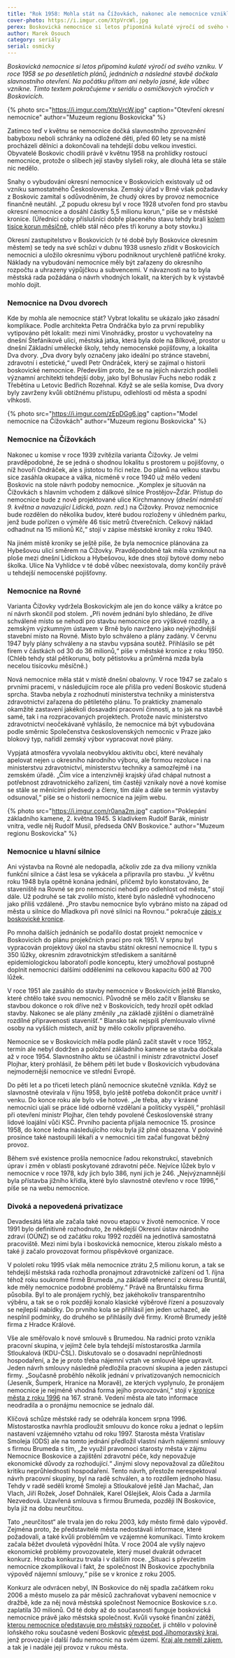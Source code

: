 ```yaml
---
title: "Rok 1958: Mohla stát na Čížovkách, nakonec ale nemocnice vznikla u hlavní silnice"
cover-photo: https://i.imgur.com/XtpVrcWl.jpg
perex: Boskovická nemocnice si letos připomíná kulaté výročí od svého vzniku.
author: Marek Osouch
category: seriály
serial: osmicky
---
```


*Boskovická nemocnice si letos připomíná kulaté výročí od svého vzniku. V roce 1958 se po desetiletích plánů, jednáních a následné stavbě dočkala slavnostního otevření. Na počátku přitom ani nebylo jasné, kde vůbec vznikne. Tímto textem pokračujeme v seriálu o osmičkových výročích v Boskovicích.*

{% photo src="https://i.imgur.com/XtpVrcW.jpg" caption="Otevření okresní nemocnice" author="Muzeum regionu Boskovicka" %}

Zatímco teď v květnu se nemocnice dočká slavnostního zprovoznění babyboxu neboli schránky na odložené děti, před 60 lety se na místě procházeli dělníci a dokončovali na tehdejší dobu velkou investici. Obyvatelé Boskovic chodili právě v květnu 1958 na prohlídky rostoucí nemocnice, protože o slibech její stavby slyšeli roky, ale dlouhá léta se stále nic nedělo.

Snahy o vybudování okresní nemocnice v Boskovicích existovaly už od vzniku samostatného Československa. Zemský úřad v Brně však požadavky z Boskovic zamítal s odůvodněním, že chudý okres by provoz nemocnice finančně neutáhl. „Z popudu okresu byl v roce 1928 utvořen fond pro stavbu okresní nemocnice a dosáhl částky 5,5 milionu korun,“ píše se v městské kronice. (Úředníci coby příslušníci dobře placeného stavu tehdy brali [kolem tisíce korun měsíčně](https://www.ptejteseknihovny.cz/dotazy/prumerne-ceny-1918-1938), chléb stál něco přes tři koruny a boty stovku.)

Okresní zastupitelstvo v Boskovicích (v té době byly Boskovice okresním městem) se tedy na své schůzi v dubnu 1938 usneslo zřídit v Boskovicích nemocnici a uložilo okresnímu výboru podniknout urychleně patřičné kroky. Náklady na vybudování nemocnice měly být zařazeny do okresního rozpočtu a uhrazeny výpůjčkou a subvencemi. V návaznosti na to byla městská rada požádána o návrh vhodných lokalit, na kterých by k výstavbě mohlo dojít.

### Nemocnice na Dvou dvorech

Kde by mohla ale nemocnice stát? Vybrat lokalitu se ukázalo jako zásadní komplikace. Podle architekta Petra Ondráčka bylo za první republiky vytipováno pět lokalit: mezi nimi Vinohrádky, prostor u vychovatelny na dnešní Štefánikově ulici, městská jatka, která byla dole na Bílkově, prostor u dnešní Základní umělecké školy, tehdy nemocenské pojišťovny, a lokalita Dva dvory. „Dva dvory byly označeny jako ideální po stránce stavební, zdravotní i estetické,“ uvedl Petr Ondráček, který se zajímal o historii boskovické nemocnice. Především proto, že se na jejích návrzích podíleli významní architekti tehdejší doby, jako byl Bohuslav Fuchs nebo rodák z Třebětína u Letovic Bedřich Rozehnal. Když se ale sešla komise, Dva dvory byly zavrženy kvůli obtížnému přístupu, odlehlosti od města a spodní vlhkosti.

{% photo src="https://i.imgur.com/zEpDGg6.jpg" caption="Model nemocnice na Čížovkách" author="Muzeum regionu Boskovicka" %}

### Nemocnice na Čížovkách

Nakonec u komise v roce 1939 zvítězila varianta Čížovky. Je velmi pravděpodobné, že se jedná o shodnou lokalitu s prostorem u pojišťovny, o níž hovoří Ondráček, ale s jistotou to říci nelze. Do plánů na velkou stavbu sice zasáhla okupace a válka, nicméně v roce 1940 už mělo vedení Boskovic na stole návrh podoby nemocnice. „Komplex je situován na Čížovkách s hlavním vchodem z dálkové silnice Prostějov–Žďár. Přístup do nemocnice bude z nově projektované ulice Kirchmannovy (*dnešní náměstí 9. května a navazující Lidická, pozn. red.*) na Čížovky. Provoz nemocnice bude rozdělen do několika budov, které budou rozloženy v úhledném parku, jenž bude pořízen o výměře 46 tisíc metrů čtverečních. Celkový náklad odhadnut na 15 milionů Kč,“ stojí v zápise městské kroniky z roku 1940.

Na jiném místě kroniky se ještě píše, že byla nemocnice plánována za Hybešovou ulicí směrem na Čížovky. Pravděpodobně tak měla vzniknout na ploše mezi dnešní Lidickou a Hybešovou, kde dnes stojí bytové domy nebo školka. Ulice Na Vyhlídce v té době vůbec neexistovala, domy končily právě u tehdejší nemocenské pojišťovny.

### Nemocnice na Rovné

Varianta Čížovky vydržela Boskovickým ale jen do konce války a krátce po ní návrh skončil pod stolem. „Při novém jednání bylo shledáno, že dříve schválené místo se nehodí pro stavbu nemocnice pro výškové rozdíly, a zemským výzkumným ústavem v Brně bylo navrženo jako nejvýhodnější stavební místo na Rovné. Místo bylo schváleno a plány zadány. V červnu 1947 byly plány schváleny a na stavbu vypsána soutěž. Přihlásilo se pět firem v částkách od 30 do 36 milionů,“ píše v městské kronice z roku 1950. (Chléb tehdy stál pětikorunu, boty pětistovku a průměrná mzda byla necelou tisícovku měsíčně.)

Nová nemocnice měla stát v místě dnešní obalovny. V roce 1947 se začalo s prvními pracemi, v následujícím roce ale přišla pro vedení Boskovic studená sprcha. Stavba nebyla z rozhodnutí ministerstva techniky a ministerstva zdravotnictví zařazena do pětiletého plánu. To prakticky znamenalo okamžité zastavení jakékoli dosavadní pracovní činnosti, a to jak na stavbě samé, tak i na rozpracovaných projektech. Protože navíc ministerstvo zdravotnictví neočekávaně vyhlásilo, že nemocnice má být vybudována podle směrnic Společenstva československých nemocnic v Praze jako blokový typ, nařídil zemský výbor vypracovat nové plány. 

Vypjatá atmosféra vyvolala neobvyklou aktivitu obcí, které neváhaly apelovat nejen u okresního národního výboru, ale formou rezoluce i na ministerstvu zdravotnictví, ministerstvu techniky a samozřejmě i na zemském úřadě. „Čím více a intenzivněji krajský úřad chápal nutnost a potřebnost zdravotnického zařízení, tím častěji vznikaly nové a nové komise se stále se měnícími předsedy a členy, tím dále a dále se termín výstavby odsunoval,“ píše se o historii nemocnice na jejím webu.

{% photo src="https://i.imgur.com/r0ana2m.jpg" caption="Poklepání základního kamene, 2. května 1945. S kladívkem Rudolf Barák, ministr vnitra, vedle něj Rudolf Musil, předseda ONV Boskovice." author="Muzeum regionu Boskovicka" %}

### Nemocnice u hlavní silnice

Ani výstavba na Rovné ale nedopadla, ačkoliv zde za dva miliony vznikla funkční silnice a část lesa se vykácela a připravila pro stavbu. „V květnu roku 1948 byla opětně konána jednání, přičemž bylo konstatováno, že staveniště na Rovné se pro nemocnici nehodí pro odlehlost od města,“ stojí dále. Už podruhé se tak zvolilo místo, které bylo následně vyhodnoceno jako příliš vzdálené. „Pro stavbu nemocnice bylo vybráno místo na západ od města u silnice do Mladkova při nové silnici na Rovnou.“ pokračuje [zápis v boskovické kronice](http://kronika.boskovice.cz/kronika/1922-1962/kronika.php).

Po mnoha dalších jednáních se podařilo dostat projekt nemocnice v Boskovicích do plánu projekčních prací pro rok 1951. V srpnu byl vypracován projektový úkol na stavbu státní okresní nemocnice II. typu s 350 lůžky, okresním zdravotnickým střediskem a sanitárně epidemiologickou laboratoří podle konceptu, který umožňoval postupně doplnit nemocnici dalšími odděleními na celkovou kapacitu 600 až 700 lůžek.

V roce 1951 ale zasáhlo do stavby nemocnice v Boskovicích ještě Blansko, které chtělo také svou nemocnici. Původně se mělo začít v Blansku se stavbou dokonce o rok dříve než v Boskovicích, tedy hrozil opět odklad stavby. Nakonec se ale plány změnily „na základě zjištění o diametrálně rozdílné připravenosti stavenišť.“ Blansko tak nejspíš přemlouvalo vlivné osoby na vyšších místech, aniž by mělo cokoliv připraveného.

Nemocnice se v Boskovicích měla podle plánů začít stavět v roce 1952, termín ale nebyl dodržen a položení základního kamene se stavba dočkala až v roce 1954. Slavnostního aktu se účastnil i ministr zdravotnictví Josef Plojhar, který prohlásil, že během pěti let bude v Boskovicích vybudována nejmodernější nemocnice ve střední Evropě.

Do pěti let a po třiceti letech plánů nemocnice skutečně vznikla. Když se slavnostně otevírala v říjnu 1958, bylo ještě potřeba dokončit práce uvnitř i venku. Do konce roku ale bylo vše hotové. „Je třeba, aby v krásné nemocnici ujali se práce lidé odborně vzdělaní a politicky vyspělí,“ prohlásil při otevření ministr Plojhar, člen tehdy povolené Československé strany lidové loajální vůči KSČ. Prvního pacienta přijala nemocnice 15. prosince 1958, do konce ledna následujícího roku byla již plně obsazena. V polovině prosince také nastoupili lékaři a v nemocnici tím začal fungovat běžný provoz. 

Během své existence prošla nemocnice řadou rekonstrukcí, stavebních úprav i změn v oblasti poskytované zdravotní péče. Nejvíce lůžek bylo v nemocnice v roce 1978, kdy jich bylo 386, nyní jich je 246. „Nejvýznamnější byla přístavba jižního křídla, které bylo slavnostně otevřeno v roce 1996,“ píše se na webu nemocnice.

### Divoká a nepovedená privatizace

Devadesátá léta ale začala také novou etapou v životě nemocnice. V roce 1991 bylo definitivně rozhodnuto, že někdejší Okresní ústav národního zdraví (OÚNZ) se od začátku roku 1992 rozdělí na jednotlivá samostatná pracoviště. Mezi nimi byla i boskovická nemocnice, kterou získalo město a také ji začalo provozovat formou příspěvkové organizace.

V pololetí roku 1995 však měla nemocnice ztrátu 2,5 milionu korun, a tak se tehdejší městská rada rozhodla pronajmout zdravotnické zařízení od 1. října téhož roku soukromé firmě Brumeda „na základě referencí z okresu Bruntál, kde měly nemocnice podobné problémy.“ Právě na Bruntálsku firma působila. Byl to ale pronájem rychlý, bez jakéhokoliv transparentního výběru, a tak se o rok později konalo klasické výběrové řízení a posuzovaly se nejlepší nabídky. Do prvního kola se přihlásil jen jeden uchazeč, ale nesplnil podmínky, do druhého se přihlásily dvě firmy. Kromě Brumedy ještě firma z Hradce Králové.

Vše ale směřovalo k nové smlouvě s Brumedou. Na radnici proto vznikla pracovní skupina, v jejímž čele byla tehdejší místostarostka Jarmila Stloukalová (KDU-ČSL). Diskutovalo se o dosavadní neprůhlednosti hospodaření, a že je proto třeba nájemní vztah ve smlouvě lépe upravit. Jeden návrh smlouvy následně předložila pracovní skupina a jeden zástupci firmy. „Současně proběhlo několik jednání v privatizovaných nemocnicích (Jeseník, Šumperk, Hranice na Moravě), ze kterých vyplynulo, že pronájem nemocnice je nejméně vhodná forma jejího provozování,“ stojí v [kronice města z roku 1996](http://kronika.boskovice.cz/kronika/1994-1999/kronika.html) na 167. straně. Vedení města ale tato informace neodradila a o pronájmu nemocnice se jednalo dál.

Klíčová schůze městské rady se odehrála koncem srpna 1996. Místostarostka navrhla prodloužit smlouvu do konce roku a jednat o lepším nastavení vzájemného vztahu od roku 1997. Starosta města Vratislav Smoleja (ODS) ale na tomto jednání předložil vlastní návrh nájemní smlouvy s firmou Brumeda s tím, „že využil pravomoci starosty města v zájmu Nemocnice Boskovice a zajištění zdravotní péče, kdy nepovažuje ekonomické důvody za rozhodující.“ Jinými slovy nepovažoval za důležitou kritiku neprůhlednosti hospodaření. Tento návrh, přestože nerespektoval návrh pracovní skupiny, byl na radě schválen, a to rozdílem jednoho hlasu. Tehdy v radě seděli kromě Smoleji a Stloukalové ještě Jan Machač, Jan Vlach, Jiří Rožek, Josef Dohnálek, Karel Ošlejšek, Alois Čada a Jarmila Nezvedová. Uzavřená smlouva s firmou Brumeda, později IN Boskovice, byla již na dobu neurčitou.

Tato „neurčitost“ ale trvala jen do roku 2003, kdy město firmě dalo výpověď. Zejména proto, že představitelé města nedostávali informace, které požadovali, a také kvůli problémům ve vzájemné komunikaci. Tímto krokem začala běžet dvouletá výpovědní lhůta. V roce 2004 ale vyšly najevo ekonomické problémy provozovatele, který musel dvakrát odvracet konkurz. Hrozba konkurzu trvala i v dalším roce. „Situaci s převzetím nemocnice zkomplikoval i fakt, že společnost IN Boskovice zpochybnila výpověď nájemní smlouvy,“ píše se v kronice z roku 2005.

Konkurz ale odvrácen nebyl, IN Boskovice do něj spadla začátkem roku 2006 a město muselo za pár měsíců zachraňovat vybavení nemocnice v dražbě, kde za něj nová městská společnost Nemocnice Boskovice s.r.o. zaplatila 30 milionů. Od té doby až do současnosti funguje boskovická nemocnice právě jako městská společnost. Kvůli vysoké finanční zátěži, [kterou nemocnice představuje pro městský rozpočet](http://www.ohlasy.info/clanky/2016/03/hospodareni-nemocnice.html), ji chtělo v polovině loňského roku současné vedení Boskovic [převést pod Jihomoravský kraj](http://www.ohlasy.info/clanky/2017/10/prevod-nemocnice.html), jenž provozuje i další řadu nemocnic na svém území. [Kraj ale neměl zájem](http://www.ohlasy.info/clanky/2017/10/nemocnice-zustane.html), a tak je i nadále její provoz v rukou města.